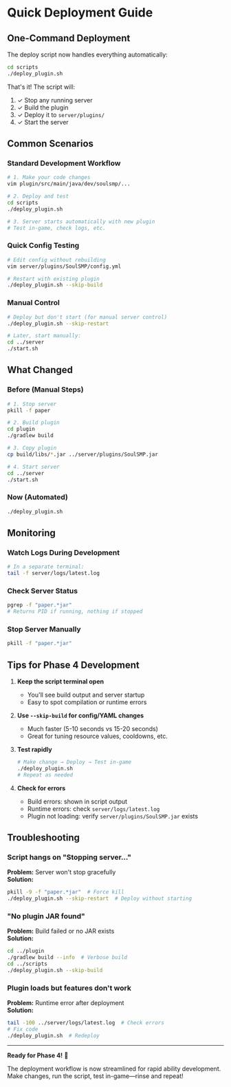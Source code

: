 # Quick Deployment Guide

## One-Command Deployment

The deploy script now handles everything automatically:

```bash
cd scripts
./deploy_plugin.sh
```

That's it! The script will:
1. ✓ Stop any running server
2. ✓ Build the plugin
3. ✓ Deploy it to `server/plugins/`
4. ✓ Start the server

## Common Scenarios

### Standard Development Workflow
```bash
# 1. Make your code changes
vim plugin/src/main/java/dev/soulsmp/...

# 2. Deploy and test
cd scripts
./deploy_plugin.sh

# 3. Server starts automatically with new plugin
# Test in-game, check logs, etc.
```

### Quick Config Testing
```bash
# Edit config without rebuilding
vim server/plugins/SoulSMP/config.yml

# Restart with existing plugin
./deploy_plugin.sh --skip-build
```

### Manual Control
```bash
# Deploy but don't start (for manual server control)
./deploy_plugin.sh --skip-restart

# Later, start manually:
cd ../server
./start.sh
```

## What Changed

### Before (Manual Steps)
```bash
# 1. Stop server
pkill -f paper

# 2. Build plugin
cd plugin
./gradlew build

# 3. Copy plugin
cp build/libs/*.jar ../server/plugins/SoulSMP.jar

# 4. Start server
cd ../server
./start.sh
```

### Now (Automated)
```bash
./deploy_plugin.sh
```

## Monitoring

### Watch Logs During Development
```bash
# In a separate terminal:
tail -f server/logs/latest.log
```

### Check Server Status
```bash
pgrep -f "paper.*jar"
# Returns PID if running, nothing if stopped
```

### Stop Server Manually
```bash
pkill -f "paper.*jar"
```

## Tips for Phase 4 Development

1. **Keep the script terminal open**
   - You'll see build output and server startup
   - Easy to spot compilation or runtime errors

2. **Use `--skip-build` for config/YAML changes**
   - Much faster (5-10 seconds vs 15-20 seconds)
   - Great for tuning resource values, cooldowns, etc.

3. **Test rapidly**
   ```bash
   # Make change → Deploy → Test in-game
   ./deploy_plugin.sh
   # Repeat as needed
   ```

4. **Check for errors**
   - Build errors: shown in script output
   - Runtime errors: check `server/logs/latest.log`
   - Plugin not loading: verify `server/plugins/SoulSMP.jar` exists

## Troubleshooting

### Script hangs on "Stopping server..."
**Problem:** Server won't stop gracefully  
**Solution:**
```bash
pkill -9 -f "paper.*jar"  # Force kill
./deploy_plugin.sh --skip-restart  # Deploy without starting
```

### "No plugin JAR found"
**Problem:** Build failed or no JAR exists  
**Solution:**
```bash
cd ../plugin
./gradlew build --info  # Verbose build
cd ../scripts
./deploy_plugin.sh --skip-build
```

### Plugin loads but features don't work
**Problem:** Runtime error after deployment  
**Solution:**
```bash
tail -100 ../server/logs/latest.log  # Check errors
# Fix code
./deploy_plugin.sh  # Redeploy
```

---

**Ready for Phase 4!** 🚀

The deployment workflow is now streamlined for rapid ability development. Make changes, run the script, test in-game—rinse and repeat!
